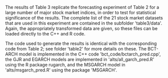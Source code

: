The results of Table 3 replicate the forecasting experiment of Table 2 for a large number of major stock market indices, in order to test for statistical significance of the results. The complete list of the 21  stock market datasets that are used in this experiment are contained in the subfolder 'table3/data'. Again, the appropriately transformed data are given, so these files can be loaded directly to the C++ and R code.

The code used to generate the results is identical with the corresponding code from Table 2; see folder 'table2' for more details on these. The BCT-ARCH model is implemented in the C++ code 'bct_code/bctarch_pred.cpp', the GJR and EGARCH models are implemented in 'alts/all_garch_pred.R' using the R package rugarch, and the MSGARCH model in 'alts/msgarch_pred.R' using the package 'MSGARCH'. 


